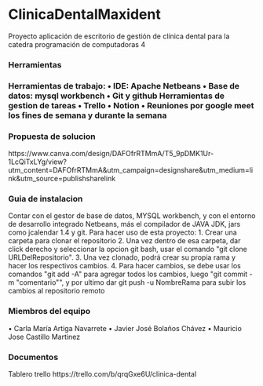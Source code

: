 # ClinicaDentalMaxident
Proyecto aplicación de escritorio de gestión de clínica dental para la catedra programación de computadoras 4

<h3> Herramientas <h3>
Herramientas de trabajo:
• IDE: Apache Netbeans
• Base de datos: mysql workbench
• Git y github
Herramientas de gestion de tareas
• Trello
• Notion
• Reuniones por google meet los fines de semana y durante la semana 

<h3> Propuesta de solucion </h3>
https://www.canva.com/design/DAFOfrRTMmA/T5_9pDMK1Ur-1LcQiTxLYg/view?utm_content=DAFOfrRTMmA&utm_campaign=designshare&utm_medium=link&utm_source=publishsharelink

<h3> Guia de instalacion </h3>
Contar con el gestor de base de datos, MYSQL workbench, y con el entorno de desarrollo integrado Netbeans, más el compilador de JAVA JDK, jars como jcalendar 1.4 y git.
Para hacer uso de esta proyecto:
1. Crear una carpeta para clonar el repositorio
2. Una vez dentro de esa carpeta, dar click derecho y seleccionar la opcion git bash, usar el comando "git clone URLDelRepositorio".
3. Una vez clonado, podrá crear su propia rama y hacer los respectivos cambios.
4. Para hacer cambios, se debe usar los comandos "git add -A" para agregar todos los cambios, luego "git commit -m "comentario"", y por ultimo dar git push -u NombreRama para subir los cambios al repositorio remoto

<h3>Miembros del equipo </h3>
• Carla María Artiga Navarrete 
• Javier José Bolaños Chávez 
• Mauricio Jose Castillo Martinez

<h3>Documentos  </h3>
Tablero trello 
https://trello.com/b/qrqGxe6U/clinica-dental

